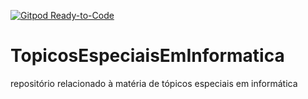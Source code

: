[![Gitpod Ready-to-Code](https://img.shields.io/badge/Gitpod-Ready--to--Code-blue?logo=gitpod)](gitpod.io/#github.com/zKIQ/TopicosEspeciaisEmInformatica)
# TopicosEspeciaisEmInformatica
repositório relacionado à matéria de tópicos especiais em informática
